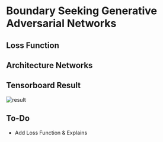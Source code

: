 # Boundary Seeking Generative Adversarial Networks

## Loss Function


## Architecture Networks


## Tensorboard Result

![result](https://github.com/kozistr/Awesome-GANs/blob/master/BGAN/bgan_tb.png)

## To-Do
* Add Loss Function & Explains